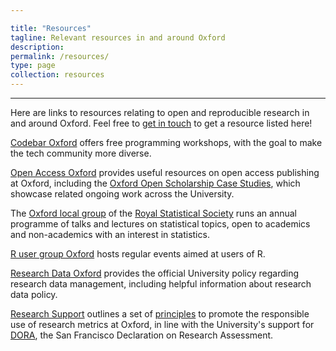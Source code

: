 ```yaml
---

title: "Resources"
tagline: Relevant resources in and around Oxford
description:
permalink: /resources/
type: page
collection: resources
---
```


---

Here are links to resources relating to open and reproducible research
in and around Oxford. Feel free to <a href="{{ '/get-involved' |
relative_url }}">get in touch</a> to get a resource listed here!

[Codebar Oxford](https://codebar.io/) offers free programming
workshops, with the goal to make the tech community more diverse.

[Open Access Oxford](http://openaccess.ox.ac.uk) provides useful
resources on open access publishing at Oxford, including the [Oxford
Open Scholarship Case
Studies](http://openaccess.ox.ac.uk/2019/07/22/open-scholarship-at-oxford-case-studies/),
which showcase related ongoing work across the University.

The [Oxford local
group](https://www.ndorms.ox.ac.uk/csm/royal-statistical-society-oxford-local-group)
of the [Royal Statistical Society](https://www.rss.org.uk/) runs an
annual programme of talks and lectures on statistical topics, open to
academics and non-academics with an interest in statistics.

[R user group Oxford](https://r-oxford.github.io/) hosts regular
events aimed at users of R.

[Research Data Oxford](http://researchdata.ox.ac.uk) provides the
official University policy regarding research data management,
including helpful information about research data policy.

[Research Support](https://researchsupport.admin.ox.ac.uk/) outlines a
set of
[principles](https://researchsupport.admin.ox.ac.uk/information/principles)
to promote the responsible use of research metrics at Oxford, in line
with the University's support for [DORA](https://sfdora.org/), the San
Francisco Declaration on Research Assessment.
